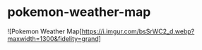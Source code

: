 # pokemon-weather-map
![Pokemon Weather Map[https://i.imgur.com/bsSrWC2_d.webp?maxwidth=1300&fidelity=grand]

